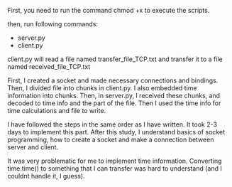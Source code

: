 
First, you need to run the command chmod +x <name> to execute the scripts.

then, run following commands:

- server.py <udplistenport> <tcplistenport>
- client.py <hostname> <udplistenport> <tcplistenport> <udpsenderport> <tcpsenderport>

client.py will read a file named transfer_file_TCP.txt and transfer it to a file named received_file_TCP.txt


First, I created a socket and made necessary connections and bindings. Then, I divided file into chunks in client.py. I also embedded time information into chunks. Then, in server.py, I received these chunks, and decoded to time info and the part of the file. Then I used the time info for time calculations and file to write.

I have followed the steps in the same order as I have written. It took 2-3 days to implement this part. After this study, I understand basics of socket programming, how to create a socket and make a connection between server and client.

It was very problematic for me to implement time information. Converting time.time() to something that I can transfer was hard to understand (and I couldnt handle it, I guess). 
